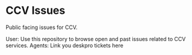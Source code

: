 # CCV Issues

Public facing issues for CCV.

User: Use this repository to browse open and past issues related to CCV services.
Agents: Link you deskpro tickets here

